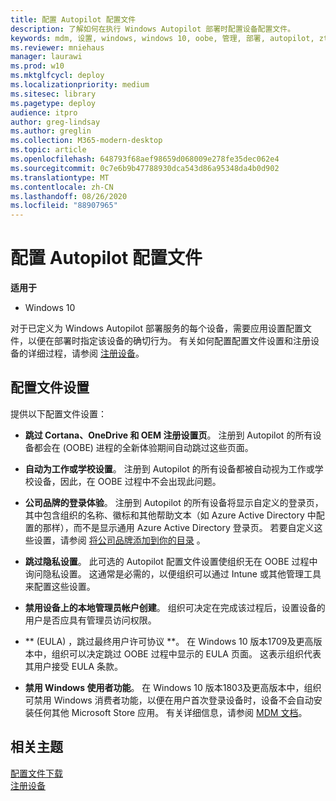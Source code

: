 ```yaml
---
title: 配置 Autopilot 配置文件
description: 了解如何在执行 Windows Autopilot 部署时配置设备配置文件。
keywords: mdm, 设置, windows, windows 10, oobe, 管理, 部署, autopilot, ztd, 零接触, 合作伙伴, msfb, intune
ms.reviewer: mniehaus
manager: laurawi
ms.prod: w10
ms.mktglfcycl: deploy
ms.localizationpriority: medium
ms.sitesec: library
ms.pagetype: deploy
audience: itpro
author: greg-lindsay
ms.author: greglin
ms.collection: M365-modern-desktop
ms.topic: article
ms.openlocfilehash: 648793f68aef98659d068009e278fe35dec062e4
ms.sourcegitcommit: 0c7e6b9b47788930dca543d86a95348da4b0d902
ms.translationtype: MT
ms.contentlocale: zh-CN
ms.lasthandoff: 08/26/2020
ms.locfileid: "88907965"
---
```

# <a name="configure-autopilot-profiles"></a>配置 Autopilot 配置文件

**适用于**

-   Windows 10

对于已定义为 Windows Autopilot 部署服务的每个设备，需要应用设置配置文件，以便在部署时指定该设备的确切行为。 有关如何配置配置文件设置和注册设备的详细过程，请参阅 [注册设备](add-devices.md#registering-devices)。

## <a name="profile-settings"></a>配置文件设置

提供以下配置文件设置：

-   **跳过 Cortana、OneDrive 和 OEM 注册设置页**。 注册到 Autopilot 的所有设备都会在 (OOBE) 进程的全新体验期间自动跳过这些页面。

-   **自动为工作或学校设置**。 注册到 Autopilot 的所有设备都被自动视为工作或学校设备，因此，在 OOBE 过程中不会出现此问题。

-   **公司品牌的登录体验**。 注册到 Autopilot 的所有设备将显示自定义的登录页，其中包含组织的名称、徽标和其他帮助文本（如 Azure Active Directory 中配置的那样），而不是显示通用 Azure Active Directory 登录页。 若要自定义这些设置，请参阅 [将公司品牌添加到你的目录](/azure/active-directory/customize-branding#add-company-branding-to-your-directory) 。

-   **跳过隐私设置**。 此可选的 Autopilot 配置文件设置使组织无在 OOBE 过程中询问隐私设置。 这通常是必需的，以便组织可以通过 Intune 或其他管理工具来配置这些设置。

-   **禁用设备上的本地管理员帐户创建**。 组织可决定在完成该过程后，设置设备的用户是否应具有管理员访问权限。

-   ** (EULA) ，跳过最终用户许可协议 **。 在 Windows 10 版本1709及更高版本中，组织可以决定跳过 OOBE 过程中显示的 EULA 页面。 这表示组织代表其用户接受 EULA 条款。

-   **禁用 Windows 使用者功能**。 在 Windows 10 版本1803及更高版本中，组织可禁用 Windows 消费者功能，以便在用户首次登录设备时，设备不会自动安装任何其他 Microsoft Store 应用。 有关详细信息，请参阅 [MDM 文档](/windows/client-management/mdm/policy-csp-experience#experience-allowwindowsconsumerfeatures)。

## <a name="related-topics"></a>相关主题

[配置文件下载](troubleshooting.md#profile-download)<br>
[注册设备](add-devices.md)